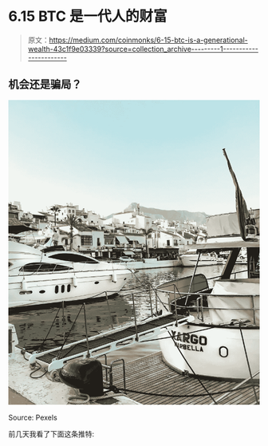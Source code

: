 # 6.15 BTC 是一代人的财富

> 原文：<https://medium.com/coinmonks/6-15-btc-is-a-generational-wealth-43c1f9e03339?source=collection_archive---------1----------------------->

## 机会还是骗局？

![](img/bc56549d39f25b7513a9d9e1e745bc0e.png)

Source: Pexels

前几天我看了下面这条推特: